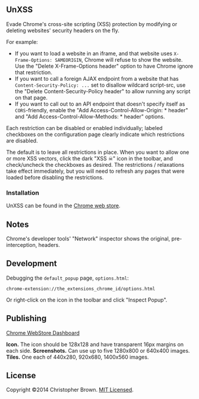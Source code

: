 ## UnXSS

Evade Chrome's cross-site scripting (XSS) protection by modifying or deleting websites' security headers on the fly.

For example:

* If you want to load a website in an iframe, and that website uses `X-Frame-Options: SAMEORIGIN`, Chrome will refuse to show the website. Use the "Delete X-Frame-Options header" option to have Chrome ignore that restriction.
* If you want to call a foreign AJAX endpoint from a website that has `Content-Security-Policy: ...` set to disallow wildcard script-src, use the "Delete Content-Security-Policy header" to allow running any script on that page.
* If you want to call out to an API endpoint that doesn't specify itself as `CORS`-friendly, enable the "Add Access-Control-Allow-Origin: * header" and "Add Access-Control-Allow-Methods: * header" options.

Each restriction can be disabled or enabled individually; labeled checkboxes on the configuration page clearly indicate which restrictions are disabled.

The default is to leave all restrictions in place. When you want to allow one or more XSS vectors, click the dark "XSS ☠" icon in the toolbar, and check/uncheck the checkboxes as desired. The restrictions / relaxations take effect immediately, but you will need to refresh any pages that were loaded before disabling the restrictions.


### Installation

UnXSS can be found in the [Chrome web store](https://chrome.google.com/webstore/search/unxss).


## Notes

Chrome's developer tools' "Network" inspector shows the original, pre-interception, headers.


## Development

Debugging the `default_popup` page, `options.html`:

    chrome-extension://the_extensions_chrome_id/options.html

Or right-click on the icon in the toolbar and click "Inspect Popup".


## Publishing

[Chrome WebStore Dashboard](https://chrome.google.com/webstore/developer/dashboard)

**Icon.** The icon should be 128x128 and have transparent 16px margins on each side.
**Screenshots.** Can use up to five 1280x800 or 640x400 images.
**Tiles.** One each of 440x280, 920x680, 1400x560 images.


## License

Copyright ©2014 Christopher Brown. [MIT Licensed](http://opensource.org/licenses/MIT).
